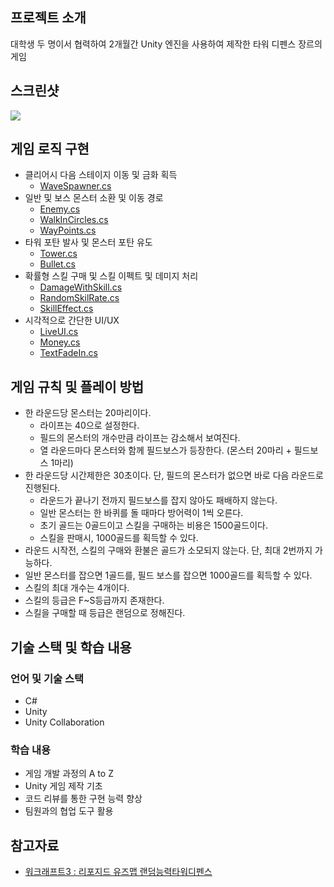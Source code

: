 ## 프로젝트 소개

대학생 두 명이서 협력하여 2개월간 Unity 엔진을 사용하여 제작한 타워 디펜스 장르의 게임

## 스크린샷

![](https://eliotjang.github.io/assets/images/defense-game/TD-demo.png) 

## 게임 로직 구현

- 클리어시 다음 스테이지 이동 및 금화 획득
  - [WaveSpawner.cs](https://github.com/eliotjang/tower-defense-game/blob/eliot/Assets/Scripts/WaveSpawner.cs)
- 일반 및 보스 몬스터 소환 및 이동 경로
  - [Enemy.cs](https://github.com/eliotjang/tower-defense-game/blob/eliot/Assets/Scripts/Enemy.cs)
  - [WalkInCircles.cs](https://github.com/eliotjang/tower-defense-game/blob/eliot/Assets/Scripts/WalkInCircles.cs)
  - [WayPoints.cs](https://github.com/eliotjang/tower-defense-game/blob/eliot/Assets/Scripts/Waypoints.cs)
- 타워 포탄 발사 및 몬스터 포탄 유도
  - [Tower.cs](https://github.com/eliotjang/tower-defense-game/blob/eliot/Assets/Scripts/Tower.cs)
  - [Bullet.cs](https://github.com/eliotjang/tower-defense-game/blob/eliot/Assets/Scripts/Bullet.cs)
- 확률형 스킬 구매 및 스킬 이펙트 및 데미지 처리
  - [DamageWithSkill.cs](https://github.com/eliotjang/tower-defense-game/blob/eliot/Assets/Scripts/Skills/DamageWithSkill.cs)
  - [RandomSkilRate.cs](https://github.com/eliotjang/tower-defense-game/blob/eliot/Assets/Scripts/Skills/RandomSkillRate.cs)
  - [SkillEffect.cs](https://github.com/eliotjang/tower-defense-game/blob/eliot/Assets/Scripts/Skills/SkillEffect.cs)
- 시각적으로 간단한 UI/UX
  - [LiveUI.cs](https://github.com/eliotjang/tower-defense-game/blob/eliot/Assets/Scripts/UI/LivesUI.cs)
  - [Money.cs](https://github.com/eliotjang/tower-defense-game/blob/eliot/Assets/Scripts/UI/MoneyUI.cs)
  - [TextFadeIn.cs](https://github.com/eliotjang/tower-defense-game/blob/eliot/Assets/Scripts/UI/TextFadeIn.cs)

## 게임 규칙 및 플레이 방법

- 한 라운드당 몬스터는 20마리이다.
	- 라이프는 40으로 설정한다. 
	- 필드의 몬스터의 개수만큼 라이프는 감소해서 보여진다.
	- 열 라운드마다 몬스터와 함께 필드보스가 등장한다. (몬스터 20마리 + 필드보스 1마리)
- 한 라운드당 시간제한은 30초이다. 단, 필드의 몬스터가 없으면 바로 다음 라운드로 진행된다.
	- 라운드가 끝나기 전까지 필드보스를 잡지 않아도 패배하지 않는다.
	- 일반 몬스터는 한 바퀴를 돌 때마다 방어력이 1씩 오른다.
	- 초기 골드는 0골드이고 스킬을 구매하는 비용은 1500골드이다.
	- 스킬을 판매시, 1000골드를 획득할 수 있다.
- 라운드 시작전, 스킬의 구매와 환불은 골드가 소모되지 않는다. 단, 최대 2번까지 가능하다.
- 일반 몬스터를 잡으면 1골드를, 필드 보스를 잡으면 1000골드를 획득할 수 있다.
- 스킬의 최대 개수는 4개이다.
- 스킬의 등급은 F~S등급까지 존재한다.
- 스킬을 구매할 때 등급은 랜덤으로 정해진다.

## 기술 스택 및 학습 내용

### 언어 및 기술 스택
- C#
- Unity
- Unity Collaboration

### 학습 내용
- 게임 개발 과정의 A to Z
- Unity 게임 제작 기초
- 코드 리뷰를 통한 구현 능력 향상
- 팀원과의 협업 도구 활용

## 참고자료

- [워크래프트3 : 리포지드 유즈맵 랜덤능력타워디펜스](https://myiro.tistory.com/247)
